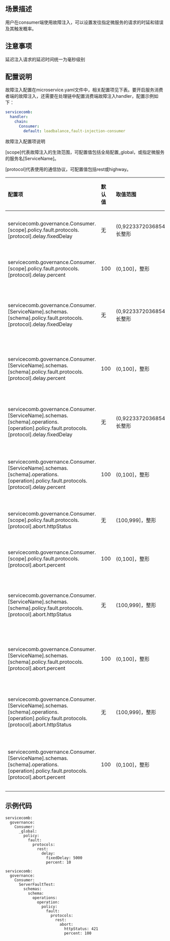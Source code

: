 ## 场景描述

用户在consumer端使用故障注入，可以设置发往指定微服务的请求的时延和错误及其触发概率。

## 注意事项

延迟注入请求的延迟时间统一为毫秒级别

## 配置说明

故障注入配置在microservice.yaml文件中，相关配置项见下表。要开启服务消费者端的故障注入，还需要在处理链中配置消费端故障注入handler，配置示例如下：

```yaml
servicecomb:
  handler:
    chain:
      Consumer:
        default: loadbalance,fault-injection-consumer
```

故障注入配置项说明

\[scope\]代表故障注入的生效范围，可配置值包括全局配置\_global，或指定微服务的服务名\[ServiceName\]。

\[protocol\]代表使用的通信协议，可配置值包括rest或highway。

| 配置项 | 默认值 | 取值范围 | 是否必选 | 含义 | 注意 |
| :--- | :--- | :--- | :--- | :--- | :--- |
| servicecomb.governance.Consumer.\[scope\].policy.fault.protocols.\[protocol\].delay.fixedDelay | 无 | \(0,9223372036854775807\]，长整形 | 否 | Consumer端发送延迟注入请求的延迟时间 | 目前时间单位是毫秒 |
| servicecomb.governance.Consumer.\[scope\].policy.fault.protocols.\[protocol\].delay.percent | 100 | \(0,100\]，整形 | 否 | Consumer端发送延迟注入请求的触发概率 |  |
| servicecomb.governance.Consumer.\[ServiceName\].schemas.\[schema\].policy.fault.protocols.\[protocol\].delay.fixedDelay | 无 | \(0,9223372036854775807\]，长整形 | 否 | Consumer端发送到对应schema的延迟注入请求的延迟时间 | 支持schema级别的配置 |
| servicecomb.governance.Consumer.\[ServiceName\].schemas.\[schema\].policy.fault.protocols.\[protocol\].delay.percent | 100 | \(0,100\]，整形 | 否 | Consumer端发送到对应schema的延迟注入请求的触发概率 | 支持schema级别的配置 |
| servicecomb.governance.Consumer.\[ServiceName\].schemas.\[schema\].operations.\[operation\].policy.fault.protocols.\[protocol\].delay.fixedDelay | 无 | \(0,9223372036854775807\]，长整形 | 否 | Consumer端发送到对应operation的延迟注入请求的延迟时间 | 支持operation级别的配置 |
| servicecomb.governance.Consumer.\[ServiceName\].schemas.\[schema\].operations.\[operation\].policy.fault.protocols.\[protocol\].delay.percent | 100 | \(0,100\]，整形 | 否 | Consumer端发送到对应operation的延迟注入请求的触发概率 | 支持operation级别的配置 |
| servicecomb.governance.Consumer.\[scope\].policy.fault.protocols.\[protocol\].abort.httpStatus | 无 | \(100,999\]，整形 | 否 | Consumer端发送错误注入请求的http错误码 |  |
| servicecomb.governance.Consumer.\[scope\].policy.fault.protocols.\[protocol\].abort.percent | 100 | \(0,100\]，整形 | 否 | Consumer端发送错误注入请求的触发概率 |  |
| servicecomb.governance.Consumer.\[ServiceName\].schemas.\[schema\].policy.fault.protocols.\[protocol\].abort.httpStatus | 无 | \(100,999\]，整形 | 否 | Consumer端发送到对应schema的错误注入请求的http错误码 | 支持schema级别的配置 |
| servicecomb.governance.Consumer.\[ServiceName\].schemas.\[schema\].policy.fault.protocols.\[protocol\].abort.percent | 100 | \(0,100\]，整形 | 否 | Consumer端发送到对应schema的错误注入请求的触发概率 | 支持schema级别的配置 |
| servicecomb.governance.Consumer.\[ServiceName\].schemas.\[schema\].operations.\[operation\].policy.fault.protocols.\[protocol\].abort.httpStatus | 无 | \(100,999\]，整形 | 否 | Consumer端发送到对应operation的错误注入请求的http错误码 | 支持operation级别的配置 |
| servicecomb.governance.Consumer.\[ServiceName\].schemas.\[schema\].operations.\[operation\].policy.fault.protocols.\[protocol\].abort.percent | 100 | \(0,100\]，整形 | 否 | Consumer端发送到对应operation的错误注入请求的触发概率 | 支持operation级别的配置 |

## 示例代码

```
servicecomb:
  governance:
    Consumer:
      _global:
        policy:
          fault:
            protocols:
              rest:
                delay:
                  fixedDelay: 5000
                  percent: 10
```

```
servicecomb:
  governance:
    Consumer:
      ServerFaultTest:
        schemas:
          schema:
            operations:
              operation:
                policy:
                  fault:
                    protocols:
                      rest:
                        abort:
                          httpStatus: 421
                          percent: 100
```



